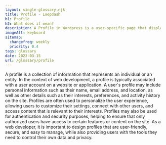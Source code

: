 ```yaml
--- 
layout: single-glossary.njk
title: Profile - Loopdash
h1: Profile
h2: What does it mean?
description: A Profile in Wordpress is a user-specific page that displays personal information and settings for each individual user.
imageAlt: keyboard
sitemap:
  changefreq: weekly
  priority: 0.4
tags: glossary
date: 2023-03-15
url: /glossary/profile
---
```


A profile is a collection of information that represents an individual or an entity. In the context of web development, a profile is typically associated with a user account on a website or application. A user's profile may include personal information such as their name, email address, and location, as well as other details such as their interests, preferences, and activity history on the site. Profiles are often used to personalize the user experience, allowing users to customize their settings, connect with other users, and access content that is relevant to their interests. Profiles may also be used for authentication and security purposes, helping to ensure that only authorized users have access to certain features or content on the site. As a web developer, it is important to design profiles that are user-friendly, secure, and easy to manage, while also providing users with the tools they need to control their own data and privacy.

